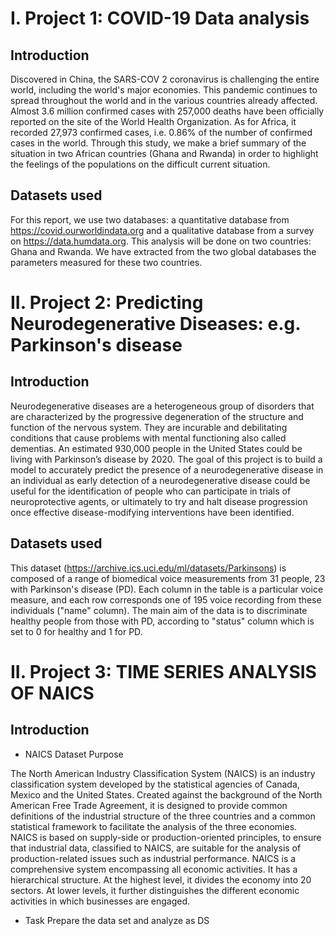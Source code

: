 # I. Project 1: COVID-19 Data analysis
## Introduction
Discovered in China, the SARS-COV 2 coronavirus is challenging the entire world, including the world's major economies. This pandemic continues to spread throughout the world and in the various countries already affected. Almost 3.6 million confirmed cases with 257,000 deaths have been officially reported on the site of the World Health Organization. As for Africa, it recorded 27,973 confirmed cases, i.e. 0.86% of the number of confirmed cases in the world. 
Through this study, we make a brief summary of the situation in two African countries (Ghana and Rwanda) in order to highlight the feelings of the populations on the difficult current situation.

## Datasets used
For this report, we use two databases: a quantitative database from https://covid.ourworldindata.org and a qualitative database from a survey on https://data.humdata.org. This analysis will be done on two countries:  Ghana and Rwanda. We have extracted from the two global databases the parameters measured for these two countries.

# II. Project 2: Predicting Neurodegenerative Diseases: e.g. Parkinson's disease
## Introduction
Neurodegenerative diseases are a heterogeneous group of disorders that are characterized
by the progressive degeneration of the structure and function of the nervous system. They
are incurable and debilitating conditions that cause problems with mental functioning
also called dementias.
An estimated 930,000 people in the United States could be living with Parkinson’s disease by 2020.
The goal of this project is to build a model to accurately predict the presence of a
neurodegenerative disease in an individual as early detection of a neurodegenerative
disease could be useful for the identification of people who can participate in trials of
neuroprotective agents, or ultimately to try and halt disease progression once effective
disease-modifying interventions have been identified.

## Datasets used
This dataset (https://archive.ics.uci.edu/ml/datasets/Parkinsons) is composed of a range of biomedical voice measurements from 31 people, 23 with Parkinson's disease (PD). Each column in the table is a particular voice measure, and each row corresponds one of 195 voice recording from these individuals ("name" column). The main aim of the data is to discriminate healthy people from those with PD, according to "status" column which is set to 0 for healthy and 1 for PD.

# II. Project 3: TIME SERIES ANALYSIS OF NAICS
## Introduction

* NAICS Dataset Purpose

The North American Industry Classification System (NAICS) is an industry classification system developed by the statistical agencies of Canada, Mexico and the United States. Created against the background of the North American Free Trade Agreement, it is designed to provide common definitions of the industrial structure of the three countries and a common statistical framework to facilitate the analysis of the three economies. NAICS is based on supply-side or production-oriented principles, to ensure that industrial data, classified to NAICS, are suitable for the analysis of production-related issues such as industrial performance. NAICS is a comprehensive system encompassing all economic activities. It has a hierarchical structure. At the highest level, it divides the economy into 20 sectors. At lower levels, it further distinguishes the different economic activities in which businesses are engaged.

* Task
Prepare the data set and analyze as DS
